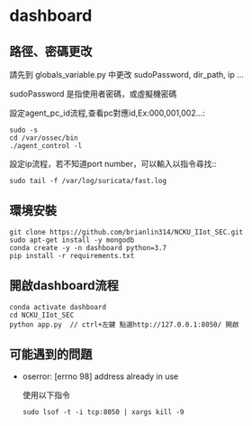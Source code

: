 # dashboard
## 路徑、密碼更改
請先到 globals_variable.py 中更改 sudoPassword, dir_path, ip ...

sudoPassword 是指使用者密碼，或虛擬機密碼

設定agent_pc_id流程,查看pc對應id,Ex:000,001,002...:
```
sudo -s
cd /var/ossec/bin
./agent_control -l
```

設定ip流程，若不知道port number，可以輸入以指令尋找::
```
sudo tail -f /var/log/suricata/fast.log
```

## 環境安裝
```
git clone https://github.com/brianlin314/NCKU_IIot_SEC.git
sudo apt-get install -y mongodb
conda create -y -n dashboard python=3.7
pip install -r requirements.txt
```

## 開啟dashboard流程
```
conda activate dashboard 
cd NCKU_IIot_SEC
python app.py  // ctrl+左鍵 點選http://127.0.0.1:8050/ 開啟
```

## 可能遇到的問題
* oserror: [errno 98] address already in use

  使用以下指令
  ```
  sudo lsof -t -i tcp:8050 | xargs kill -9
  ```

